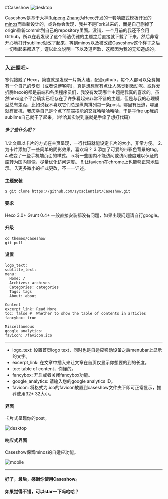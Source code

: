 #Caseshow
![desktop](http://7xrjhy.com1.z0.glb.clouddn.com/desktopdemo.png)

Caseshow是基于大神[Ruipeng Zhang](https://github.com/ppoffice)为Hexo开发的一套响应式模板开发的[minos](https://github.com/ppoffice/hexo-theme-minos)而重新设计的，或许你会发现，我并不是Fork过来的，而是自己删掉了origin重新commit到自己的repository里面。没错，一个月前的我还不会用Github，所以在我发现了这个简洁优雅的主题之后直接就下载了下来，然后非常开心地打开sublime就改了起来，等到minos以及被改成Caseshow这个样子之后一切看起来都迟了，谨以此文说明一下以及道声歉，这都因为我的无知造成的。

---
### 入正题吧~
寒假接触了Hexo，简直就是发现一片新大陆，配合github，每个人都可以免费拥有一个自己的专页（或者说博客吧），真是想想就有点让人感觉到激动呢。或许爱折腾hexo的都是前端和各类程序员们，我没有发现哪个主题是我真的喜欢的。虽然hexo这个平台确实已经存在了许多看起来非常不错的主题，但是与我的心理模型总有差距，比如说我不喜欢它们总是纵向排列每一条post。哪里有压迫，哪里就有反抗，我庆幸自己是个点了前端技能的交互哈哈哈哈哈，于是乎fire up我的sublime自己就干了起来。（哈哈其实说到底就是手痒了想打代码）

##### 多了些什么呢？
1.让文章以卡片的方式在主页呈现，一行代码就能设定卡片的大小，非常方便。
2.为卡片添加了一些简单的阴影效果，喜欢吗？
3.添加了可爱的带彩色背景的tag。
4.改变了一些手机端页面的样式。
5.将一些国内不能访问或访问速度难以保证的库转为国内镜像，尽量优化访问速度。
6.让favicon在chrome上也能够正常地显示。
7.更多微小的样式更改，不一一详述。


#### 主题安装


``` 
$ git clone https://github.com/zyxscientist/Caseshow.git
```

#### 要求
Hexo 3.0+
Grunt 0.4+
一般直接安装都没有问题，如果出现问题请自行google。

#### 升级
```
cd themes/caseshow
git pull
```

#### 设置



```Header
logo_text: 
subtitle_text: 
menu:
  Home: /
  Archives: archives
  Categories: categories
  Tags: tags
  About: about

Content
excerpt_link: Read More
toc: false #  Whether to show the table of contents in articles
fancybox: true

Miscellaneous
google_analytics:
favicon: /favicon.ico
```

---


- logo_text: 设置首页logo text，同时也是自适应移动设备之后menubar上显示的文字。
- excerpt_link: 在文章中插入<!-- more -->来让文章在首页仅显示你想要的到的长度。
- toc: table of content，你懂的。
- fancybox: 开启或者关闭fancybox功能。
- google_analytics: 请输入您的google analytics ID。
- favicon: 将格式为.ico的favicon放置到caseshow文件夹下即可正常显示，推荐使用32\* 32大小。


#### 界面
卡片式呈现你的post。

![desktop](http://7xrjhy.com1.z0.glb.clouddn.com/desktopdemo.png)


#### 响应式界面
Caseshow保留minos的自适应功能。

![mobile](http://7xrjhy.com1.z0.glb.clouddn.com/demomobile.png)


---
#### 好了，最后，感谢你使用Caseshow。
#### 如果觉得不错，可以star一下吗哈哈？







